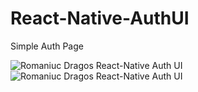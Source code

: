 # React-Native-AuthUI
Simple Auth Page

![Romaniuc Dragos React-Native Auth UI](https://i.imgur.com/gRG1NGR.png)
![Romaniuc Dragos React-Native Auth UI](https://i.imgur.com/eiZFRy3.png)
